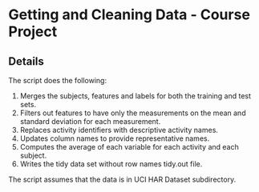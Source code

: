 # Getting and Cleaning Data - Course Project

## Details
The script does the following:

1. Merges the subjects, features and labels for both the training and test sets.
2. Filters out features to have only the measurements on the mean and standard deviation for each measurement.
3. Replaces activity identifiers with descriptive activity names.
4. Updates column names to provide representative names.
5. Computes the average of each variable for each activity and each subject.
6. Writes the tidy data set without row names tidy.out file.

The script assumes that the data is in UCI HAR Dataset subdirectory. 

